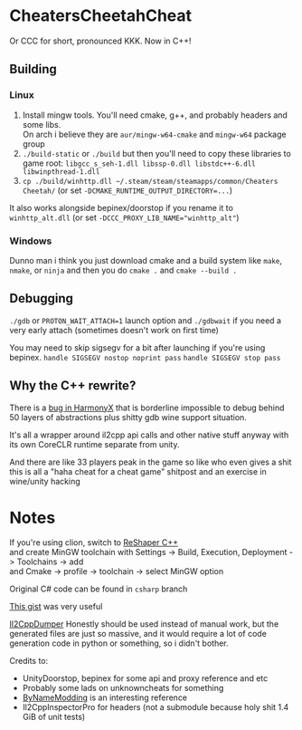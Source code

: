# CheatersCheetahCheat
Or CCC for short, pronounced KKK. Now in C++!

## Building

### Linux
1. Install mingw tools. You'll need cmake, g++, and probably headers and some libs.  
  On arch i believe they are `aur/mingw-w64-cmake` and `mingw-w64` package group
2. `./build-static` or `./build` but then you'll need to copy these libraries to game root:
  `libgcc_s_seh-1.dll libssp-0.dll libstdc++-6.dll libwinpthread-1.dll`
3. `cp ./build/winhttp.dll ~/.steam/steam/steamapps/common/Cheaters Cheetah/` (or set `-DCMAKE_RUNTIME_OUTPUT_DIRECTORY=...`)

It also works alongside bepinex/doorstop if you rename it to `winhttp_alt.dll` (or set `-DCCC_PROXY_LIB_NAME="winhttp_alt"`)

### Windows
Dunno man i think you just download cmake and a build system like `make`, `nmake`, or `ninja` and then you do `cmake .` and `cmake --build .`

## Debugging

`./gdb` or `PROTON_WAIT_ATTACH=1` launch option and `./gdbwait` if you need a very early attach (sometimes doesn't work on first time)

You may need to skip sigsegv for a bit after launching if you're using bepinex.
`handle SIGSEGV nostop noprint pass` `handle SIGSEGV stop pass`

## Why the C++ rewrite?
There is a [bug in HarmonyX](https://github.com/BepInEx/HarmonyX/issues/125)
that is borderline impossible to debug behind 50 layers of abstractions plus shitty gdb wine support situation.

It's all a wrapper around il2cpp api calls and other native stuff anyway with its own CoreCLR runtime separate from unity.

And there are like 33 players peak in the game so like who even gives a shit this is all a "haha cheat for a cheat game" shitpost and an exercise in wine/unity hacking

# Notes
If you're using clion, switch to [ReShaper C++](https://youtrack.jetbrains.com/issue/CPP-38669/stdformat-In-template-auto-in-return-type-deduced-as-typeidentitydouble-here-but-deduced-as)  
and create MinGW toolchain with Settings -> Build, Execution, Deployment -> Toolchains -> add  
and Cmake -> profile -> toolchain -> select MinGW option

Original C# code can be found in `csharp` branch

[This gist](https://gist.github.com/BadMagic100/47096cbcf64ec0509cf75d48cfbdaea5) was very useful

[Il2CppDumper](https://github.com/Perfare/Il2CppDumper) Honestly should be used instead of manual work, 
but the generated files are just so massive, and it would require a lot of code generation code in python or something, so i didn't bother.

Credits to:
* UnityDoorstop, bepinex for some api and proxy reference and etc
* Probably some lads on unknowncheats for something
* [ByNameModding](https://github.com/ByNameModding/BNM-Android) is an interesting reference
* Il2CppInspectorPro for headers (not a submodule because holy shit 1.4 GiB of unit tests)